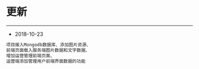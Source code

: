 # 更新

---

* 2018-10-23 

``` txt
项目接入Mongodb数据库、添加图片资源、
前端页面载入服务端图片数据和文字数据、
增加运营管理前端页面、
运营端添加管理用户前端界面数据的功能
```

